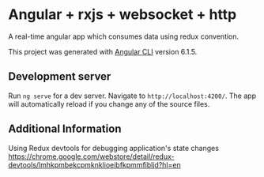 # Angular + rxjs + websocket + http

A real-time angular app which consumes data using redux convention.

This project was generated with [Angular CLI](https://github.com/angular/angular-cli) version 6.1.5.

## Development server

Run `ng serve` for a dev server. Navigate to `http://localhost:4200/`. The app will automatically reload if you change any of the source files.

## Additional Information

Using Redux devtools for debugging application's state changes
https://chrome.google.com/webstore/detail/redux-devtools/lmhkpmbekcpmknklioeibfkpmmfibljd?hl=en
